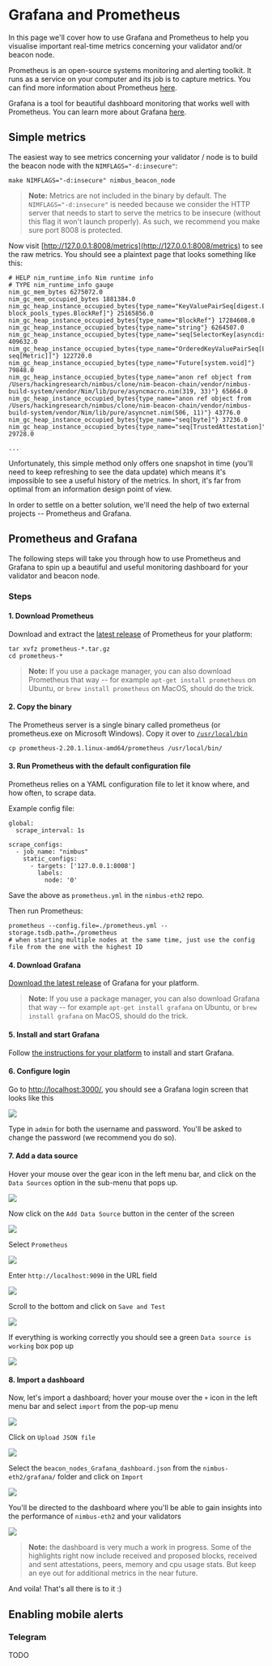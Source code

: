 # Grafana and Prometheus

In this page we'll cover how to use  Grafana and Prometheus to help you visualise important real-time metrics concerning your validator and/or beacon node.

Prometheus is an open-source systems monitoring and alerting toolkit. It runs as a service on your computer and its job is to capture metrics. You can find more information about Prometheus [here](https://prometheus.io/docs/introduction/overview/).

Grafana is a tool for beautiful dashboard monitoring that works well with Prometheus. You can learn more about Grafana [here](https://github.com/grafana/grafana).

## Simple metrics

The easiest way to see metrics concerning your validator / node is to build the beacon node with the `NIMFLAGS="-d:insecure"`:

```
make NIMFLAGS="-d:insecure" nimbus_beacon_node
```

> **Note:** Metrics are not included in the binary by default. The `NIMFLAGS="-d:insecure"` is needed because we consider the HTTP server that needs to start to serve the metrics to be insecure (without this flag it won't launch properly). As such, we recommend you make sure port 8008 is protected.


Now visit [http://127.0.0.1:8008/metrics](http://127.0.0.1:8008/metrics) to see the raw metrics. You should see a plaintext page that looks something like this:

```
# HELP nim_runtime_info Nim runtime info
# TYPE nim_runtime_info gauge
nim_gc_mem_bytes 6275072.0
nim_gc_mem_occupied_bytes 1881384.0
nim_gc_heap_instance_occupied_bytes{type_name="KeyValuePairSeq[digest.Eth2Digest, block_pools_types.BlockRef]"} 25165856.0
nim_gc_heap_instance_occupied_bytes{type_name="BlockRef"} 17284608.0
nim_gc_heap_instance_occupied_bytes{type_name="string"} 6264507.0
nim_gc_heap_instance_occupied_bytes{type_name="seq[SelectorKey[asyncdispatch.AsyncData]]"} 409632.0
nim_gc_heap_instance_occupied_bytes{type_name="OrderedKeyValuePairSeq[Labels, seq[Metric]]"} 122720.0
nim_gc_heap_instance_occupied_bytes{type_name="Future[system.void]"} 79848.0
nim_gc_heap_instance_occupied_bytes{type_name="anon ref object from /Users/hackingresearch/nimbus/clone/nim-beacon-chain/vendor/nimbus-build-system/vendor/Nim/lib/pure/asyncmacro.nim(319, 33)"} 65664.0
nim_gc_heap_instance_occupied_bytes{type_name="anon ref object from /Users/hackingresearch/nimbus/clone/nim-beacon-chain/vendor/nimbus-build-system/vendor/Nim/lib/pure/asyncnet.nim(506, 11)"} 43776.0
nim_gc_heap_instance_occupied_bytes{type_name="seq[byte]"} 37236.0
nim_gc_heap_instance_occupied_bytes{type_name="seq[TrustedAttestation]"} 29728.0

...
```

Unfortunately, this simple method only offers one snapshot in time (you'll need to keep refreshing to see the data update) which means it's impossible to see a useful history of the metrics. In short, it's far from optimal from an information design point of view.

In order to settle on a better solution, we'll need the help of two external projects -- Prometheus and Grafana.

## Prometheus and Grafana

The following steps will take you through how to use Prometheus and Grafana to spin up a beautiful and useful monitoring dashboard for your validator and beacon node.

### Steps

#### 1. Download Prometheus

Download and extract the [latest release](https://prometheus.io/download/) of Prometheus for your platform:

```
tar xvfz prometheus-*.tar.gz
cd prometheus-*
```

>**Note:** If you use a package manager, you can also download Prometheus that way -- for example `apt-get install prometheus` on Ubuntu, or `brew install prometheus` on MacOS, should do the trick.

#### 2. Copy the binary

The Prometheus server is a single binary called prometheus (or prometheus.exe on Microsoft Windows). Copy it over to [`/usr/local/bin`](https://unix.stackexchange.com/questions/4186/what-is-usr-local-bin)

```
cp prometheus-2.20.1.linux-amd64/prometheus /usr/local/bin/
```

#### 3. Run Prometheus with the default configuration file

Prometheus relies on a YAML configuration file to let it know where, and how often, to scrape data.

Example config file:

```
global:
  scrape_interval: 1s

scrape_configs:
  - job_name: "nimbus"
    static_configs:
      - targets: ['127.0.0.1:8008']
        labels:
          node: '0'

```

Save the above as `prometheus.yml` in the `nimbus-eth2` repo.

Then run Prometheus:

```
prometheus --config.file=./prometheus.yml --storage.tsdb.path=./prometheus
# when starting multiple nodes at the same time, just use the config file from the one with the highest ID
```

#### 4. Download Grafana

[Download the latest release]((https://grafana.com/grafana/download?platform=linux)) of Grafana for your platform.

>**Note:** If you use a package manager, you can also download Grafana that way -- for example `apt-get install grafana` on Ubuntu, or `brew install grafana` on MacOS, should do the trick.

#### 5. Install and start Grafana

Follow [the instructions for your platform](https://grafana.com/docs/grafana/latest/installation/) to install and start Grafana.

#### 6. Configure login

Go to [http://localhost:3000/](http://localhost:3000/), you should see a Grafana login screen that looks like this


![](https://i.imgur.com/jcP1qWl.png)

Type in `admin` for both the username and password. You'll be asked to change the password (we recommend you do so).


#### 7. Add a data source

Hover your mouse over the gear icon in the left menu bar, and click on the `Data Sources` option in the sub-menu that pops up.

![](https://i.imgur.com/0Xsgx61.png)

Now click on the `Add Data Source` button in the center of the screen

![](https://i.imgur.com/YRVJjdD.png)

Select `Prometheus`

![](https://i.imgur.com/YpwThOr.png)

Enter `http://localhost:9090` in the URL field

![](https://i.imgur.com/PtVOnur.png)

Scroll to the bottom and click on `Save and Test`

![](https://i.imgur.com/GJVdwaK.png)

If everything is working correctly you should see a green `Data source is working` box pop up

![](https://i.imgur.com/vf5ahNA.png)


#### 8. Import a dashboard

Now, let's import a dashboard; hover your mouse over the `+` icon in the left menu bar and select `import` from the pop-up menu

![](https://i.imgur.com/WnnAcUR.png)

Click on `Upload JSON file`

![](https://i.imgur.com/l65ICZ2.png)

Select the `beacon_nodes_Grafana_dashboard.json`  from the `nimbus-eth2/grafana/` folder and click on `Import`

![](https://i.imgur.com/SoU5Isz.png)

You'll be directed to the dashboard where you'll be able to gain insights into the performance of `nimbus-eth2` and your validators

![](https://i.imgur.com/aIfJ1iT.png)

> **Note:** the dashboard is very much a work in progress. Some of the highlights right now include received and proposed blocks, received and sent attestations, peers, memory and cpu usage stats. But keep an eye out for additional metrics in the near future.


And voila! That's all there is to it :)


## Enabling mobile alerts

### Telegram

TODO

